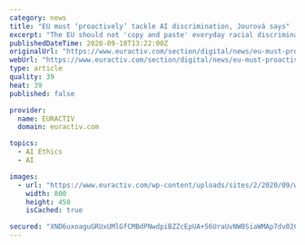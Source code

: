 ```yaml
---
category: news
title: "EU must ‘proactively’ tackle AI discrimination, Jourová says"
excerpt: "The EU should not 'copy and paste' everyday racial discrimination and bias into algorithms in artificial intelligence, the EU's Vice-President for Values and Transparency Věra Jourová has said."
publishedDateTime: 2020-09-18T13:22:00Z
originalUrl: "https://www.euractiv.com/section/digital/news/eu-must-proactively-tackle-ai-discrimination-jourova-says/"
webUrl: "https://www.euractiv.com/section/digital/news/eu-must-proactively-tackle-ai-discrimination-jourova-says/"
type: article
quality: 39
heat: 39
published: false

provider:
  name: EURACTIV
  domain: euractiv.com

topics:
  - AI Ethics
  - AI

images:
  - url: "https://www.euractiv.com/wp-content/uploads/sites/2/2020/09/w_56218198-1-800x450.jpg"
    width: 800
    height: 450
    isCached: true

secured: "XND6uxoaguGRUxUMlGfCMBdPNwdpiBZZcEpUA+56UraUvNW0SiaWMAp7dv02CiMKtQ8hjrKVfKf2vlgqvpGSxKMmdI1aKyT7Etasat9sbBnf6eHRkA1+a3xldEc+9v4gH2WS9eEmxAwx23vJvpmhK0765VOBowECgK5313DvXc9GQz0GvmqJkQhCapEzrHRMrFoh0hyF4ysxTUctxMcsGbCSnU45xtxycLmzmP9FK+UFVd6hQyRjXyVuWBGmlZcXd0mOG7ppSyBFBhmA5GicNW1Sz48PmEQrm8RfpPPmbpq8otDbLbL6iYRlekaIoq/OueGiJchu7swQqH1AIo96ghFrBvmLDIqVaay2d6XQ1bM=;GeoQX+X18IEzolSN8U8Tew=="
---
```


